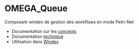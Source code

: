 # OMEGA_Queue

Composant windev de gestion des workflows en mode Petri-Net

* Documentation sur les [concepts](concept.md)
* Documentation [technique](technique.md)
* Utilisation dans [Windev](windev.md)
